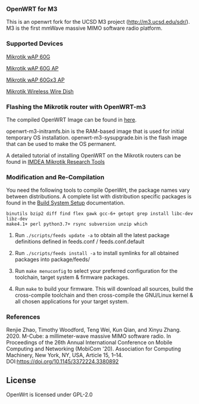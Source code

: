 ### OpenWRT for M3
This is an openwrt fork for the UCSD M3 project (http://m3.ucsd.edu/sdr/). M3 is the first mmWave massive MIMO software radio platform. 

### Supported Devices
[Mikrotik wAP 60G](https://mikrotik.com/product/wap_60g#fndtn-specifications)

[Mikrotik wAP 60G AP](https://mikrotik.com/product/wap_60g_ap#fndtn-specifications)

[Mikrotik wAP 60Gx3 AP](https://mikrotik.com/product/wap_60gx3_ap#fndtn-specifications)

[Mikrotik Wireless Wire Dish](https://mikrotik.com/product/wireless_wire_dish#fndtn-specifications)


### Flashing the Mikrotik router with OpenWRT-m3
The compiled OpenWRT Image can be found in [here](https://github.com/kaizheng28/openwrt-m3/files/15083503/openwrt-m3-image.zip). 

openwrt-m3-initramfs.bin is the RAM-based image that is used for initial temporary OS installation. 
openwrt-m3-sysupgrade.bin is the flash image that can be used to make the OS permanent.  

A detailed tutorial of installing OpenWRT on the Mikrotik routers can be found in [IMDEA Mikrotik Research Tools](https://github.com/IMDEANetworksWNG/Mikrotik-researcher-tools)

### Modification and Re-Compilation
You need the following tools to compile OpenWrt, the package names vary between
distributions. A complete list with distribution specific packages is found in
the [Build System Setup](https://openwrt.org/docs/guide-developer/build-system/install-buildsystem)
documentation.

```
binutils bzip2 diff find flex gawk gcc-6+ getopt grep install libc-dev libz-dev
make4.1+ perl python3.7+ rsync subversion unzip which
```

1. Run `./scripts/feeds update -a` to obtain all the latest package definitions
   defined in feeds.conf / feeds.conf.default

2. Run `./scripts/feeds install -a` to install symlinks for all obtained
   packages into package/feeds/

3. Run `make menuconfig` to select your preferred configuration for the
   toolchain, target system & firmware packages.

4. Run `make` to build your firmware. This will download all sources, build the
   cross-compile toolchain and then cross-compile the GNU/Linux kernel & all chosen
   applications for your target system.

### References
Renjie Zhao, Timothy Woodford, Teng Wei, Kun Qian, and Xinyu Zhang. 2020. M-Cube: a millimeter-wave massive MIMO software radio. In Proceedings of the 26th Annual International Conference on Mobile Computing and Networking (MobiCom '20). Association for Computing Machinery, New York, NY, USA, Article 15, 1–14. DOI:https://doi.org/10.1145/3372224.3380892


## License

OpenWrt is licensed under GPL-2.0
